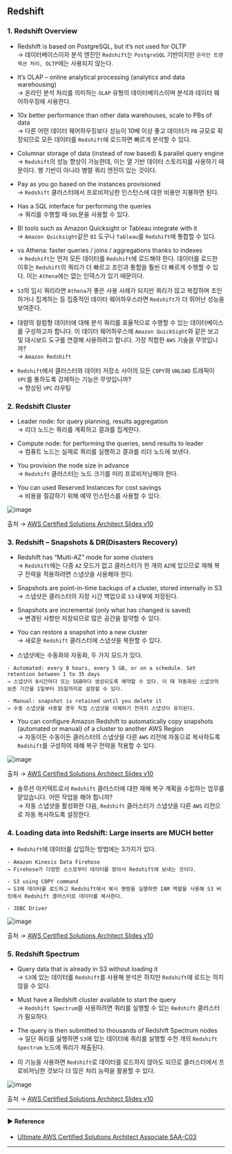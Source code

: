 ## Redshift
### 1. Redshift Overview
- Redshift is based on PostgreSQL, but it’s not used for OLTP  
→ 데이터베이스이자 분석 엔진인 `Redshift`는 `PostgreSQL` 기반이지만 `온라인 트랜잭션 처리, OLTP`에는 사용되지 않는다.

- It’s OLAP – online analytical processing (analytics and data warehousing)  
→ 온라인 분석 처리를 의미하는 `OLAP` 유형의 데이터베이스이며 분석과 데이터 웨어하우징에 사용한다.

- 10x better performance than other data warehouses, scale to PBs of data  
→ 다른 어떤 데이터 웨어하우징보다 성능이 10배 이상 좋고 데이터가 `PB` 규모로 확장되므로 모든 데이터를 `Redshift`에 로드하면 빠르게 분석할 수 있다.

- Columnar storage of data (instead of row based) & parallel query engine  
→ `Redshift`의 성능 향상이 가능한데, 이는 열 기반 데이터 스토리지를 사용하기 때문이다. 행 기반이 아니라 병렬 쿼리 엔진이 있는 것이다.

- Pay as you go based on the instances provisioned  
→ `Redshift` 클러스터에서 프로비저닝한 인스턴스에 대한 비용만 지불하면 된다.

- Has a SQL interface for performing the queries  
→ 쿼리를 수행할 때 `SQL`문을 사용할 수 있다.

- BI tools such as Amazon Quicksight or Tableau integrate with it  
→ `Amazon Quicksight`같은 `BI` 도구나 `Tableau`를 `Redshift`에 통합할 수 있다.

- vs Athena: faster queries / joins / aggregations thanks to indexes  
→ `Redshift`는 먼저 모든 데이터를 `Redshift`에 로드해야 한다. 데이터를 로드한 이후는 `Redshift`의 쿼리가 더 빠르고 조인과 통합을 훨씬 더 빠르게 수행할 수 있다. 이는 `Athena`에는 없는 인덱스가 있기 때문이다.

- `S3`의 임시 쿼리라면 `Athena`가 좋은 사용 사례가 되지만 쿼리가 많고 복잡하며 조인하거나 집계하는 등 집중적인 데이터 웨어하우스라면 `Redshift`가 더 뛰어난 성능을 보여준다.

- 대량의 컬럼형 데이터에 대해 분석 쿼리를 효율적으로 수행할 수 있는 데이터베이스를 구성하고자 합니다. 이 데이터 웨어하우스에 `Amazon QuickSight`와 같은 보고 및 대시보드 도구를 연결해 사용하려고 합니다. 가장 적합한 `AWS` 기술을 무엇입니까?  
→ `Amazon Redshift`

- `Redshift`에서 클러스터와 데이터 저장소 사이의 모든 `COPY`와 `UNLOAD` 트래픽이 `VPC`를 통하도록 강제하는 기능은 무엇입니까?  
→ 향상된 `VPC` 라우팅

### 2. Redshift Cluster
- Leader node: for query planning, results aggregation  
→ 리더 노드는 쿼리를 계획하고 결과를 집계한다.

- Compute node: for performing the queries, send results to leader  
→ 컴퓨트 노드는 실제로 쿼리를 실행하고 결과를 리더 노드에 보낸다.

- You provision the node size in advance  
→ `Redshift` 클러스터는 노드 크기를 미리 프로비저닝해야 한다.

- You can used Reserved Instances for cost savings  
→ 비용을 절감하기 위해 예약 인스턴스를 사용할 수 있다.

![image](https://user-images.githubusercontent.com/97398071/235944522-c1429bd1-6720-4fe7-b7eb-728aeab28481.png)

출처 → [AWS Certified Solutions Architect Slides v10](https://courses.datacumulus.com/downloads/certified-solutions-architect-pn9/)

### 3. Redshift – Snapshots & DR(Disasters Recovery)
- Redshift has “Multi-AZ” mode for some clusters  
→ `Redshift`에는 다중 `AZ` 모드가 없고 클러스터가 한 개의 `AZ`에 있으므로 재해 복구 전략을 적용하려면 스냅샷을 사용해야 한다.

- Snapshots are point-in-time backups of a cluster, stored internally in S3  
→ 스냅샷은 클러스터의 지정 시간 백업으로 `S3` 내부에 저장된다.

- Snapshots are incremental (only what has changed is saved)  
→ 변경된 사항만 저장되므로 많은 공간을 절약할 수 있다.

- You can restore a snapshot into a new cluster  
→ 새로운 `Redshift` 클러스터에 스냅샷을 복원할 수 있다.

- 스냅샷에는 수동화와 자동화, 두 가지 모드가 있다.
~~~
- Automated: every 8 hours, every 5 GB, or on a schedule. Set retention between 1 to 35 days
→ 스냅샷이 8시간마다 또는 5GB마다 생성되도록 예약할 수 있다. 이 때 자동화된 스냅샷의 보존 기간을 1일부터 35일까지로 설정할 수 있다.

- Manual: snapshot is retained until you delete it
→ 수동 스냅샷을 사용할 경우 직접 스냅샷을 삭제하기 전까지 스냅샷이 유지된다.
~~~

- You can configure Amazon Redshift to automatically copy snapshots (automated or manual) of a cluster to another AWS Region  
→ 자동이든 수동이든 클러스터의 스냅샷을 다른 `AWS` 리전에 자동으로 복사하도록 `Redshift`를 구성하여 재해 복구 전략을 적용할 수 있다.

![image](https://user-images.githubusercontent.com/97398071/235944747-9835dd1a-7341-4897-98b0-3ab5ac1550ed.png)

출처 → [AWS Certified Solutions Architect Slides v10](https://courses.datacumulus.com/downloads/certified-solutions-architect-pn9/)

- 솔루션 아키텍트로서 `Redshift` 클러스터에 대한 재해 복구 계획을 수립하는 업무를 맡았습니다. 어떤 작업을 해야 합니까?  
→ 자동 스냅샷을 활성화한 다음, `Redshift` 클러스터가 스냅샷을 다른 `AWS` 리전으로 자동 복사하도록 설정한다.

### 4. Loading data into Redshift: Large inserts are MUCH better
- `Redshift`에 데이터를 삽입하는 방법에는 3가지가 있다.
~~~
- Amazon Kinesis Data Firehose
→ Firehose가 다양한 소스로부터 데이터를 받아서 Redshift에 보내는 것이다.

- S3 using COPY command
→ S3에 데이터를 로드하고 Redshift에서 복사 명령을 실행하면 IAM 역할을 사용해 S3 버킷에서 Redshift 클러스터로 데이터를 복사한다.

- JDBC Driver
~~~

![image](https://user-images.githubusercontent.com/97398071/235944996-8c516051-2a35-4b2d-acf8-b2b6e889ad4b.png)

출처 → [AWS Certified Solutions Architect Slides v10](https://courses.datacumulus.com/downloads/certified-solutions-architect-pn9/)

### 5. Redshift Spectrum
- Query data that is already in S3 without loading it  
→ `S3`에 있는 데이터를 `Redshift`를 사용해 분석은 하지만 `Redshift`에 로드는 하지 않을 수 있다.

- Must have a Redshift cluster available to start the query  
→ `Redshift Spectrum`을 사용하려면 쿼리를 실행할 수 있는 `Redshift` 클러스터가 필요하다.

- The query is then submitted to thousands of Redshift Spectrum nodes  
→ 일단 쿼리를 실행하면 `S3`에 있는 데이터에 쿼리를 실행할 수천 개의 `Redshift Spectrum` 노드에 쿼리가 제출된다.

- 이 기능을 사용하면 `Redshift`로 데이터를 로드하지 않아도 되므로 클러스터에서 프로비저닝한 것보다 더 많은 처리 능력을 활용할 수 있다.

![image](https://user-images.githubusercontent.com/97398071/235945253-570d2563-2d5a-4b5f-8c67-8dea9d85aab2.png)

출처 → [AWS Certified Solutions Architect Slides v10](https://courses.datacumulus.com/downloads/certified-solutions-architect-pn9/)

---
#### ▶ Reference
- [Ultimate AWS Certified Solutions Architect Associate SAA-C03](https://www.udemy.com/course/aws-certified-solutions-architect-associate-saa-c03/)
---